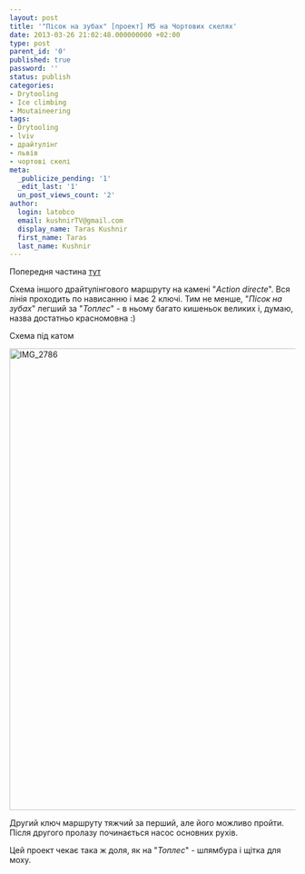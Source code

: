 ```yaml
---
layout: post
title: '"Пісок на зубах" [проект] М5 на Чортових скелях'
date: 2013-03-26 21:02:48.000000000 +02:00
type: post
parent_id: '0'
published: true
password: ''
status: publish
categories:
- Drytooling
- Ice climbing
- Moutaineering
tags:
- Drytooling
- lviv
- драйтулінг
- львів
- чортові скелі
meta:
  _publicize_pending: '1'
  _edit_last: '1'
  un_post_views_count: '2'
author:
  login: latobco
  email: kushnirTV@gmail.com
  display_name: Taras Kushnir
  first_name: Taras
  last_name: Kushnir
---
```

<p>Попередня частина <a title="Перший драйтулінговий маршрут [проект] “Топлес” на Чортових Скелях у Львові" href="http://jamming.com.ua/%d0%bd%d0%be%d0%b2%d0%b8%d0%b9-%d0%b4%d1%80%d0%b0%d0%b9%d1%82%d1%83%d0%bb%d1%96%d0%bd%d0%b3%d0%be%d0%b2%d0%b8%d0%b9-%d0%bc%d0%b0%d1%80%d1%88%d1%80%d1%83%d1%82-%d0%bf%d1%80%d0%be%d0%b5%d0%ba%d1%82/" target="_blank">тут</a></p>
<p>Схема іншого драйтулінгового маршруту на камені "<em>Action directe</em>". Вся лінія проходить по нависанню і має 2 ключі. Тим не менше, "<em>Пісок на зубах</em>" легший за "<em>Топлес</em>" - в ньому багато кишеньок великих і, думаю, назва достатньо красномовна :)</p>
<p>Схема під катом</p>
<p><!--more--></p>
<p><a href="http://jamming.com.ua/wp-content/uploads/2013/03/IMG_2786.jpg"><img class="alignnone size-large wp-image-1981" src="{{ site.baseurl }}/assets/IMG_2786-768x1024.jpg" alt="IMG_2786" width="610" height="813" /></a></p>
<p>Другий ключ маршруту тяжчий за перший, але його можливо пройти. Після другого пролазу починається насос основних рухів.</p>
<p>Цей проект чекає така ж доля, як на "<em>Топлес</em>" - шлямбура і щітка для моху.</p>
